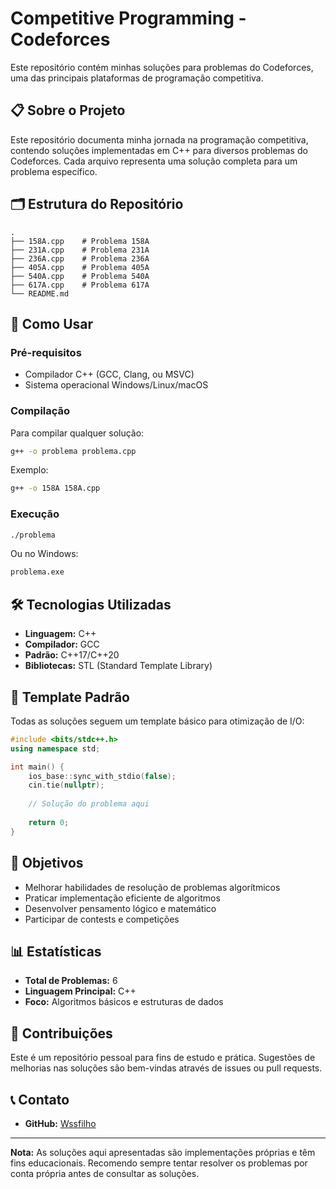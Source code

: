 # Competitive Programming - Codeforces

Este repositório contém minhas soluções para problemas do Codeforces, uma das principais plataformas de programação competitiva.

## 📋 Sobre o Projeto

Este repositório documenta minha jornada na programação competitiva, contendo soluções implementadas em C++ para diversos problemas do Codeforces. Cada arquivo representa uma solução completa para um problema específico.

## 🗂️ Estrutura do Repositório

```
.
├── 158A.cpp    # Problema 158A
├── 231A.cpp    # Problema 231A
├── 236A.cpp    # Problema 236A
├── 405A.cpp    # Problema 405A
├── 540A.cpp    # Problema 540A
├── 617A.cpp    # Problema 617A
└── README.md
```

## 🚀 Como Usar

### Pré-requisitos
- Compilador C++ (GCC, Clang, ou MSVC)
- Sistema operacional Windows/Linux/macOS

### Compilação
Para compilar qualquer solução:

```bash
g++ -o problema problema.cpp
```

Exemplo:
```bash
g++ -o 158A 158A.cpp
```

### Execução
```bash
./problema
```

Ou no Windows:
```bash
problema.exe
```


## 🛠️ Tecnologias Utilizadas

- **Linguagem:** C++
- **Compilador:** GCC
- **Padrão:** C++17/C++20
- **Bibliotecas:** STL (Standard Template Library)

## 📝 Template Padrão

Todas as soluções seguem um template básico para otimização de I/O:

```cpp
#include <bits/stdc++.h>
using namespace std;

int main() {
    ios_base::sync_with_stdio(false);
    cin.tie(nullptr);
    
    // Solução do problema aqui
    
    return 0;
}
```

## 🎯 Objetivos

- Melhorar habilidades de resolução de problemas algorítmicos
- Praticar implementação eficiente de algoritmos
- Desenvolver pensamento lógico e matemático
- Participar de contests e competições

## 📊 Estatísticas

- **Total de Problemas:** 6
- **Linguagem Principal:** C++
- **Foco:** Algoritmos básicos e estruturas de dados

## 🤝 Contribuições

Este é um repositório pessoal para fins de estudo e prática. Sugestões de melhorias nas soluções são bem-vindas através de issues ou pull requests.

## 📞 Contato

- **GitHub:** [Wssfilho](https://github.com/Wssfilho)

---

**Nota:** As soluções aqui apresentadas são implementações próprias e têm fins educacionais. Recomendo sempre tentar resolver os problemas por conta própria antes de consultar as soluções.